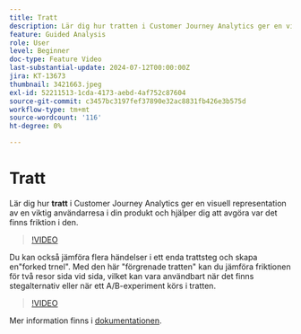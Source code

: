 ```yaml
---
title: Tratt
description: Lär dig hur tratten i Customer Journey Analytics ger en visuell representation av en viktig användarresa i din produkt och hjälper dig att avgöra var det finns friktion i den.
feature: Guided Analysis
role: User
level: Beginner
doc-type: Feature Video
last-substantial-update: 2024-07-12T00:00:00Z
jira: KT-13673
thumbnail: 3421663.jpeg
exl-id: 52211513-1cda-4173-aebd-4af752c87604
source-git-commit: c3457bc3197fef37890e32ac8831fb426e3b575d
workflow-type: tm+mt
source-wordcount: '116'
ht-degree: 0%

---
```


# Tratt

Lär dig hur **tratt** i Customer Journey Analytics ger en visuell representation av en viktig användarresa i din produkt och hjälper dig att avgöra var det finns friktion i den.

>[!VIDEO](https://video.tv.adobe.com/v/3421663/?learn=on)

Du kan också jämföra flera händelser i ett enda trattsteg och skapa en&quot;forked trnel&quot;. Med den här &quot;förgrenade tratten&quot; kan du jämföra friktionen för två resor sida vid sida, vilket kan vara användbart när det finns stegalternativ eller när ett A/B-experiment körs i tratten.

>[!VIDEO](https://video.tv.adobe.com/v/3431113/?learn=on)

Mer information finns i [dokumentationen](https://experienceleague.adobe.com/en/docs/analytics-platform/using/guided-analysis/funnel/friction).
